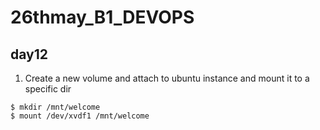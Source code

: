 # 26thmay_B1_DEVOPS

## day12
1. Create a new volume and attach to ubuntu instance and mount it to a specific dir
```
$ mkdir /mnt/welcome
$ mount /dev/xvdf1 /mnt/welcome
```
